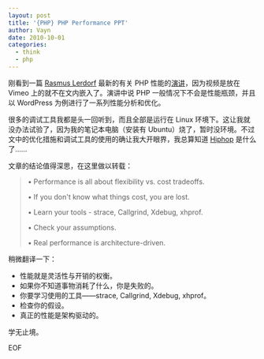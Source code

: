```yaml
---
layout: post
title: '{PHP} PHP Performance PPT'
author: Vayn
date: 2010-10-01
categories:
  - think
  - php
---
```


刚看到一篇 [Rasmus Lerdorf](http://twitter.com/rasmus) 最新的有关 PHP 性能的[演讲](http://talks.php.net/show/digg/)，因为视频是放在 Vimeo 上的就不在文内嵌入了。演讲中说 PHP 一般情况下不会是性能瓶颈，并且以 WordPress 为例进行了一系列性能分析和优化。

很多的调试工具我都是头一回听到，而且全部是运行在 Linux 环境下。这让我就没办法试验了，因为我的笔记本电脑（安装有 Ubuntu）烧了，暂时没环境。不过文中的优化措施和调试工具的使用的确让我大开眼界，我总算知道 [Hiphop](http://wiki.github.com/facebook/hiphop-php/) 是什么了……

文章的结论值得深思，在这里做以转载：

>• Performance is all about flexibility vs. cost tradeoffs.
>
>• If you don't know what things cost, you are lost.
>
>• Learn your tools - strace, Callgrind, Xdebug, xhprof.
>
>• Check your assumptions.
>
>• Real performance is architecture-driven.

稍微翻译一下：

<ul>
<li>性能就是灵活性与开销的权衡。</li>
<li>如果你不知道事物消耗了什么，你是失败的。</li>
<li>你要学习使用的工具——strace, Callgrind, Xdebug, xhprof。</li>
<li>检查你的假设。</li>
<li>真正的性能是架构驱动的。</li>
</ul>

学无止境。

EOF

